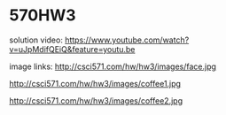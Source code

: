 # 570HW3
solution video:
https://www.youtube.com/watch?v=uJpMdifQEiQ&feature=youtu.be

image links:
http://csci571.com/hw/hw3/images/face.jpg

http://csci571.com/hw/hw3/images/coffee1.jpg

http://csci571.com/hw/hw3/images/coffee2.jpg
